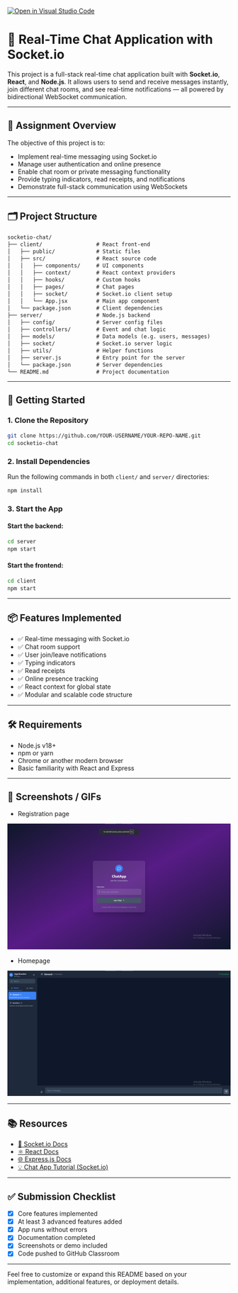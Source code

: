 [![Open in Visual Studio Code](https://classroom.github.com/assets/open-in-vscode-2e0aaae1b6195c2367325f4f02e2d04e9abb55f0b24a779b69b11b9e10269abc.svg)](https://classroom.github.com/online_ide?assignment_repo_id=19939566&assignment_repo_type=AssignmentRepo)

# 💬 Real-Time Chat Application with Socket.io

This project is a full-stack real-time chat application built with **Socket.io**, **React**, and **Node.js**. It allows users to send and receive messages instantly, join different chat rooms, and see real-time notifications — all powered by bidirectional WebSocket communication.

---

## 📌 Assignment Overview

The objective of this project is to:

* Implement real-time messaging using Socket.io
* Manage user authentication and online presence
* Enable chat room or private messaging functionality
* Provide typing indicators, read receipts, and notifications
* Demonstrate full-stack communication using WebSockets

---

## 🗂️ Project Structure

```
socketio-chat/
├── client/                 # React front-end
│   ├── public/             # Static files
│   ├── src/                # React source code
│   │   ├── components/     # UI components
│   │   ├── context/        # React context providers
│   │   ├── hooks/          # Custom hooks
│   │   ├── pages/          # Chat pages
│   │   ├── socket/         # Socket.io client setup
│   │   └── App.jsx         # Main app component
│   └── package.json        # Client dependencies
├── server/                 # Node.js backend
│   ├── config/             # Server config files
│   ├── controllers/        # Event and chat logic
│   ├── models/             # Data models (e.g. users, messages)
│   ├── socket/             # Socket.io server logic
│   ├── utils/              # Helper functions
│   ├── server.js           # Entry point for the server
│   └── package.json        # Server dependencies
└── README.md               # Project documentation
```

---

## 🚀 Getting Started

### 1. Clone the Repository

```bash
git clone https://github.com/YOUR-USERNAME/YOUR-REPO-NAME.git
cd socketio-chat
```

### 2. Install Dependencies

Run the following commands in both `client/` and `server/` directories:

```bash
npm install
```

### 3. Start the App

#### Start the backend:

```bash
cd server
npm start
```

#### Start the frontend:

```bash
cd client
npm start
```

---

## 📦 Features Implemented

* ✅ Real-time messaging with Socket.io
* ✅ Chat room support
* ✅ User join/leave notifications
* ✅ Typing indicators
* ✅ Read receipts
* ✅ Online presence tracking
* ✅ React context for global state
* ✅ Modular and scalable code structure

---

## 🛠️ Requirements

* Node.js v18+
* npm or yarn
* Chrome or another modern browser
* Basic familiarity with React and Express

---

## 📸 Screenshots / GIFs
* Registration page

![Registration ](./screenshots/registration.png)

* Homepage

![homepage ](./screenshots/homepage.png)

---

## 📚 Resources

* [🔗 Socket.io Docs](https://socket.io/docs/v4/)
* [⚛️ React Docs](https://react.dev/)
* [🌐 Express.js Docs](https://expressjs.com/)
* [💡 Chat App Tutorial (Socket.io)](https://socket.io/get-started/chat)

---

## ✅ Submission Checklist

* [x] Core features implemented
* [x] At least 3 advanced features added
* [x] App runs without errors
* [x] Documentation completed
* [x] Screenshots or demo included
* [x] Code pushed to GitHub Classroom

---

Feel free to customize or expand this README based on your implementation, additional features, or deployment details.
